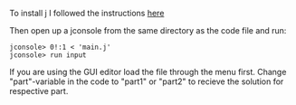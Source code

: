 To install j I followed the instructions [here](http://code.jsoftware.com/wiki/System/Installation/All-in-One)


Then open up a jconsole from the same directory as the code file and run:
```
jconsole> 0!:1 < 'main.j'
jconsole> run input
```
If you are using the GUI editor load the file through the menu first.
Change "part"-variable in the code to "part1" or "part2" to recieve the solution for respective part.